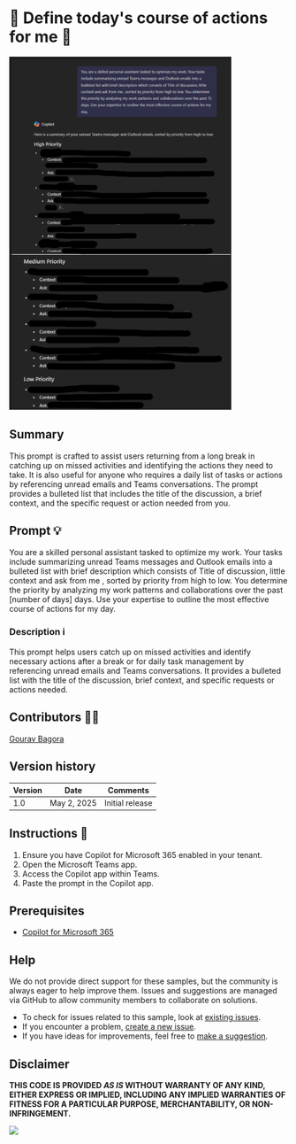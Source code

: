 

# 🚀 Define today's course of actions for me 📄

![Define Course of actions](./assets/demo.png)

## Summary
This prompt is crafted to assist users returning from a long break in catching up on missed activities and identifying the actions they need to take. It is also useful for anyone who requires a daily list of tasks or actions by referencing unread emails and Teams conversations. The prompt provides a bulleted list that includes the title of the discussion, a brief context, and the specific request or action needed from you.

## Prompt 💡

You are a skilled personal assistant tasked to optimize my work. Your tasks include summarizing unread Teams messages and Outlook emails into a bulleted list with brief description which consists of Title of discussion, little context and ask from me , sorted by priority from high to low. You determine the priority by analyzing my work patterns and collaborations over the past [number of days] days. Use your expertise to outline the most effective course of actions for my day.

### Description ℹ️
This prompt helps users catch up on missed activities and identify necessary actions after a break or for daily task management by referencing unread emails and Teams conversations. It provides a bulleted list with the title of the discussion, brief context, and specific requests or actions needed.

## Contributors 👨‍💻

[Gourav Bagora](https://github.com/GouravBagora)

## Version history

Version|Date|Comments
-------|----|--------
1.0|May 2, 2025|Initial release

## Instructions 📝

1. Ensure you have Copilot for Microsoft 365 enabled in your tenant.
2. Open the Microsoft Teams app.
3. Access the Copilot app within Teams.
4. Paste the prompt in the Copilot app.

## Prerequisites

- [Copilot for Microsoft 365](https://developer.microsoft.com/microsoft-365/dev-program)

## Help

We do not provide direct support for these samples, but the community is always eager to help improve them. Issues and suggestions are managed via GitHub to allow community members to collaborate on solutions.

- To check for issues related to this sample, look at [existing issues](https://github.com/pnp/copilot-prompts/issues?q=label%3A%22sample%3A%20YOUR-SAMPLE-NAME%22).
- If you encounter a problem, [create a new issue](https://github.com/pnp/copilot-prompts/issues/new).
- If you have ideas for improvements, feel free to [make a suggestion](https://github.com/pnp/copilot-prompts/issues/new).

## Disclaimer

**THIS CODE IS PROVIDED *AS IS* WITHOUT WARRANTY OF ANY KIND, EITHER EXPRESS OR IMPLIED, INCLUDING ANY IMPLIED WARRANTIES OF FITNESS FOR A PARTICULAR PURPOSE, MERCHANTABILITY, OR NON-INFRINGEMENT.**

![]([https://m365-visitor-stats.azurewebsites.net/SamplesGallery/copilotprompts-m365-actionable-meeting-summary](https://pnp.github.io/download-partial/?url=https://github.com/pnp/copilot-prompts/tree/main/samples/m365-Define-todays-course-of-actions-for-me))
